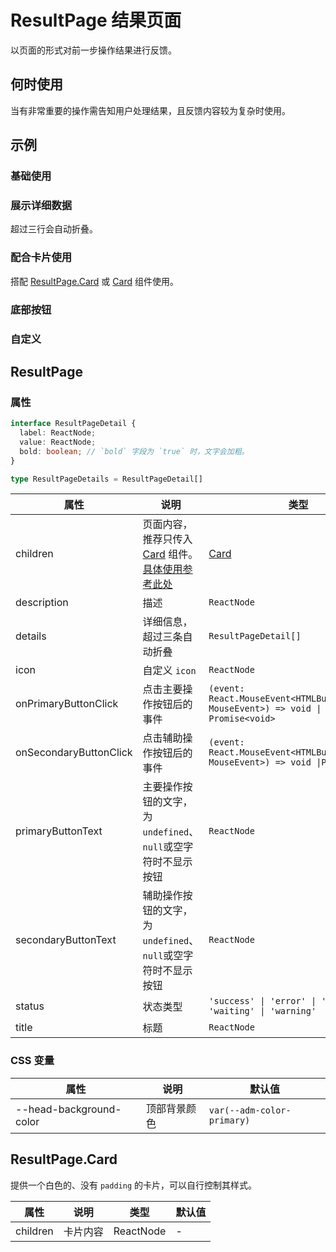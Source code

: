 # ResultPage 结果页面 <Experimental></Experimental>

以页面的形式对前一步操作结果进行反馈。

## 何时使用

当有非常重要的操作需告知用户处理结果，且反馈内容较为复杂时使用。

## 示例

### 基础使用

<code src="./demos/demo1.tsx"></code>

### 展示详细数据

超过三行会自动折叠。
<code src="./demos/demo2.tsx"></code>

### 配合卡片使用

搭配 [ResultPage.Card](#resultpagecard) 或 [Card](/zh/components/card) 组件使用。
<code src="./demos/demo3.tsx"></code>

### 底部按钮

<code src="./demos/demo4.tsx"></code>

### 自定义

<code src="./demos/demo5.tsx"></code>

## ResultPage

### 属性

```typescript | pure
interface ResultPageDetail {
  label: ReactNode;
  value: ReactNode;
  bold: boolean; // `bold` 字段为 `true` 时，文字会加粗。
}

type ResultPageDetails = ResultPageDetail[]
```

| 属性                   | 说明                                                                                     | 类型                                                                                | 默认值   |
| ---------------------- | ---------------------------------------------------------------------------------------- | ----------------------------------------------------------------------------------- | -------- |
| children               | 页面内容，推荐只传入 [Card](/zh/components/card) 组件。[具体使用参考此处](#配合卡片使用) | [Card](/zh/components/card)                                                         | -        |
| description            | 描述                                                                                     | `ReactNode`                                                                         | -        |
| details                | 详细信息，超过三条自动折叠                                                               | `ResultPageDetail[]`                                                                | -        |
| icon                   | 自定义 `icon`                                                                            | `ReactNode`                                                                         | -        |
| onPrimaryButtonClick   | 点击主要操作按钮后的事件                                                                 | `(event: React.MouseEvent<HTMLButtonElement, MouseEvent>) => void \| Promise<void>` | -        |
| onSecondaryButtonClick | 点击辅助操作按钮后的事件                                                                 | `(event: React.MouseEvent<HTMLButtonElement, MouseEvent>) => void \|Promise<void>`  | -        |
| primaryButtonText      | 主要操作按钮的文字，为`undefined`、`null`或空字符时不显示按钮                            | `ReactNode`                                                                         | -        |
| secondaryButtonText    | 辅助操作按钮的文字，为`undefined`、`null`或空字符时不显示按钮                            | `ReactNode`                                                                         | -        |
| status                 | 状态类型                                                                                 | `'success' \| 'error' \| 'info' \| 'waiting' \| 'warning' `                         | `'info'` |
| title                  | 标题                                                                                     | `ReactNode`                                                                         | -        |

### CSS 变量

| 属性                    | 说明         | 默认值                     |
| ----------------------- | ------------ | -------------------------- |
| --head-background-color | 顶部背景颜色 | `var(--adm-color-primary)` |

## ResultPage.Card

提供一个白色的、没有 `padding` 的卡片，可以自行控制其样式。

| 属性     | 说明     | 类型      | 默认值 |
| -------- | -------- | --------- | ------ |
| children | 卡片内容 | ReactNode | -      |
